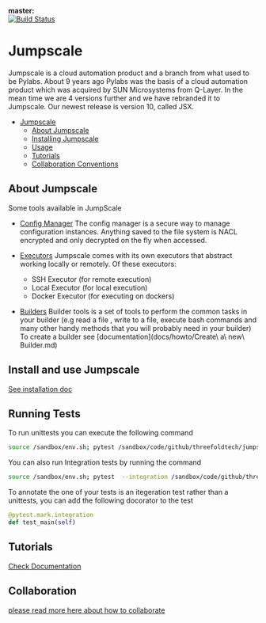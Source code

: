 **master:**  
[![Build Status](http://188.165.233.148:6010/status?repo=threefoldtech/jumpscaleX_core&&branch=master)](http://188.165.233.148:6010/status?repo=threefoldtech/jumpscaleX_core&&branch=master&&result=True)

# Jumpscale

Jumpscale is a cloud automation product and a branch from what used to be 
Pylabs. About 9 years ago Pylabs was the basis of a cloud automation product 
which was acquired by SUN Microsystems from Q-Layer. In the mean time we are 
4 versions further and we have rebranded it to Jumpscale. 
Our newest release is version 10, called JSX.

- [Jumpscale](#jumpscale)
  - [About Jumpscale](#about-jumpscale)
  - [Installing Jumpscale](docs/Installation/README.md)
  - [Usage](#usage)
  - [Tutorials](#tutorials)
  - [Collaboration Conventions](#collaboration-conventions)

## About Jumpscale

Some tools available in JumpScale

* [Config Manager](docs/config/configmanager.md)
  The config manager is a secure way to manage configuration instances.
  Anything saved to the file system is NACL encrypted and only decrypted on
  the fly when accessed.

* [Executors](docs/Internals/Executors.md)
  Jumpscale comes with its own executors that abstract working locally or
  remotely.  Of these executors:

  * SSH Executor (for remote execution)
  * Local Executor (for local execution)
  * Docker Executor (for executing on dockers)

* [Builders](docs/Internals/builders/Builders.md)
  Builder tools is a set of tools to perform the common tasks in your builder (e.g read a file , write to a file, execute bash commands and many other handy methods that you will probably need in your builder) \
  To create a builder see [documentation](docs/howto/Create\ a\ new\ Builder.md)

## Install and use Jumpscale

[See installation doc](/docs/Installation/README.md)

## Running Tests
To run unittests you can execute the following command
```bash
source /sandbox/env.sh; pytest /sandbox/code/github/threefoldtech/jumpscaleX/
```

You can also run Integration tests by running the command
```bash
source /sandbox/env.sh; pytest  --integration /sandbox/code/github/threefoldtech/jumpscaleX/
```

To annotate the one of your tests is an itegeration test rather than a unittests, you can add the following docorator to the test
```python
@pytest.mark.integration
def test_main(self)
```

## Tutorials

[Check Documentation](docs/howto/README.md)


## Collaboration

[please read more here about how to collaborate](https://github.com/threefoldtech/home/tree/master/contribution)
